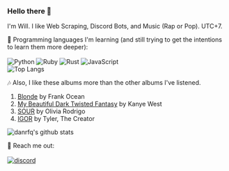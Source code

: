 ### Hello there 👋

I'm Will. I like Web Scraping, Discord Bots, and Music (Rap or Pop). UTC+7.

📃 Programming languages I'm learning (and still trying to get the intentions to learn them more deeper):
<br><br>
![Python](https://img.shields.io/badge/python-3670A0?style=for-the-badge&logo=python&logoColor=ffdd54)
![Ruby](https://img.shields.io/badge/ruby-%23CC342D.svg?style=for-the-badge&logo=ruby&logoColor=white)
![Rust](https://img.shields.io/badge/rust-%23000000.svg?style=for-the-badge&logo=rust&logoColor=white)
![JavaScript](https://img.shields.io/badge/javascript-%23323330.svg?style=for-the-badge&logo=javascript&logoColor=%23F7DF1E)
<br>
![Top Langs](https://github-readme-stats.vercel.app/api/top-langs/?username=danrfq&layout=compact)

:notes: Also, I like these albums more than the other albums I've listened.
1. [Blonde](https://en.wikipedia.org/wiki/Blonde_(Frank_Ocean_album)) by Frank Ocean
2. [My Beautiful Dark Twisted Fantasy](https://en.wikipedia.org/wiki/My_Beautiful_Dark_Twisted_Fantasy) by Kanye West
3. [SOUR](https://en.wikipedia.org/wiki/Sour_(album)) by Olivia Rodrigo
4. [IGOR](https://en.wikipedia.org/wiki/Igor_(album)) by Tyler, The Creator

![danrfq's github stats](https://bad-apple-github-readme.vercel.app/api?show_bg=1&username=danrfq&count_private=true&theme=radical&show_icons=true)

📲 Reach me out:
<br><br>
[![discord](https://img.shields.io/badge/will.%230021-%237289DA.svg?style=for-the-badge&logo=discord&logoColor=white)](https://discord.com/users/211756205721255947)
